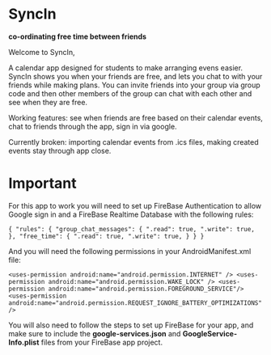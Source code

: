 # SyncIn

**co-ordinating free time between friends**

Welcome to SyncIn,

A calendar app designed for students to make arranging evens easier. SyncIn shows you when your friends are free, and lets you chat to with your friends while making plans. You can invite friends into your group via group code and then other members of the group can chat with each other and see when they  are free. 

Working features: see when friends are free based on their calendar events, chat to friends through the app, sign in via google.

Currently broken: importing calendar events from .ics files, making created events stay through app close. 

# Important

For this app to work you will need to set up FireBase Authentication to allow Google sign in and a FireBase Realtime Database with the following rules:

``
{ "rules": {
		"group_chat_messages": {
 			".read": true,
 			".write": true,
    },
    "free_time": {
 			".read": true,
 			".write": true,
    }
	}
}
``

And you will need the following permissions in your AndroidManifest.xml file:

``
<uses-permission android:name="android.permission.INTERNET" />
<uses-permission android:name="android.permission.WAKE_LOCK" />
<uses-permission android:name="android.permission.FOREGROUND_SERVICE"/>
<uses-permission android:name="android.permission.REQUEST_IGNORE_BATTERY_OPTIMIZATIONS" />
``

You will also need to follow the steps to set up FireBase for your app, and make sure to include the **google-services.json** and **GoogleService-Info.plist** files from your FireBase app project. 

